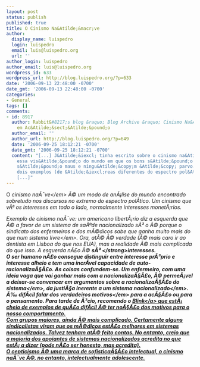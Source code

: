 ```yaml
---
layout: post
status: publish
published: true
title: O Cinismo Na&Atilde;&macr;ve
author:
  display_name: luispedro
  login: luispedro
  email: luis@luispedro.org
  url: ''
author_login: luispedro
author_email: luis@luispedro.org
wordpress_id: 633
wordpress_url: http://blog.luispedro.org/?p=633
date: '2006-09-13 22:48:00 -0700'
date_gmt: '2006-09-13 22:48:00 -0700'
categories:
- General
tags: []
comments:
- id: 8917
  author: Rabbit&#8217;s blog &raquo; Blog Archive &raquo; Cinismo Na&Atilde;&macr;ve
    em Ac&Atilde;&sect;&Atilde;&pound;o
  author_email: ''
  author_url: http://blog.luispedro.org/?p=649
  date: '2006-09-25 18:12:21 -0700'
  date_gmt: '2006-09-25 18:12:21 -0700'
  content: "[...] J&Atilde;&iexcl; tinha escrito sobre o cinismo na&Atilde;&macr;ve,
    essa vis&Atilde;&pound;o do mundo em que os bons s&Atilde;&pound;o bons e os maus
    s&Atilde;&pound;o maus e ningu&Atilde;&copy;m &Atilde;&copy; parvo. Aqui est&Atilde;&pound;o
    dois exemplos (de &Atilde;&iexcl;reas diferentes do espectro pol&Atilde;&shy;tico):
    [...]"
---
```

<p>O <em>cinismo na&Atilde;&macr;ve<&#47;em> &Atilde;&copy; um modo de an&Atilde;&iexcl;lise do mundo encontrado sobretudo nos discursos no extremo do espectro pol&Atilde;&shy;tico. Um cinismo que v&Atilde;&ordf; os interesses em todo o lado, normalmente interesses monet&Atilde;&iexcl;rios.</p>
<p>Exemplo de cinismo na&Atilde;&macr;ve: um americano libert&Atilde;&iexcl;rio diz <em>a esquerda que &Atilde;&copy; a favor de um sistema de sa&Atilde;&ordm;de nacionalizado s&Atilde;&sup3; o &Atilde;&copy; porque o sindicato dos enfermeiros e dos m&Atilde;&copy;dicos sabe que ganha muito mais do que num sistema livre<&#47;em>. Ora, at&Atilde;&copy; &Atilde;&copy; verdade (&Atilde;&copy; mais caro ir ao dentista em Lisboa do que nos EUA), mas a realidade &Atilde;&copy; mais complicada do que isso. A esquerda n&Atilde;&pound;o &Atilde;&copy; <strong>s&Atilde;&sup3; <&#47;strong>interesses.<br />
O ser humano n&Atilde;&pound;o consegue distinguir entre interesse pr&Atilde;&sup3;prio e interesse alheio e tem uma incr&Atilde;&shy;vel capacidade de auto-racionaliza&Atilde;&sect;&Atilde;&pound;o. As coisas confundem-se. Um enfermeiro, com uma ideia vaga que vai ganhar mais com a nacionaliza&Atilde;&sect;&Atilde;&pound;o, &Atilde;&copy; perme&Atilde;&iexcl;vel a deixar-se convencer em argumentos sobre a <em>racionaliza&Atilde;&sect;&Atilde;&pound;o do sistema<&#47;em>, <em>da justi&Atilde;&sect;a inerente a um sistema nacionalizado<&#47;em>. &Atilde;&permil; dif&Atilde;&shy;cil falar dos <em>verdadeiros motivos<&#47;em> para a ac&Atilde;&sect;&Atilde;&pound;o ou para o pensamento. Para tarde de &Atilde;&sup3;cio, recomendo o <a href="http:&#47;&#47;www.gladwell.com&#47;blink&#47;">Blink<&#47;a> que est&Atilde;&iexcl; cheio de exemplos de qu&Atilde;&pound;o dif&Atilde;&shy;cil &Atilde;&copy; ter no&Atilde;&sect;&Atilde;&pound;o dos motivos para o nosso comportamento.<br />
Com grupos maiores, ainda &Atilde;&copy; mais complicado. Certamente alguns sindicalistas viram que os m&Atilde;&copy;dicos est&Atilde;&pound;o melhores em sistemas nacionalizados. Talvez tenham at&Atilde;&copy; feito contas. No entanto, creio que a maioria dos apoiantes de sistemas nacionalizados acredita no que est&Atilde;&iexcl; a dizer (pode n&Atilde;&pound;o ser honesto, mas acredita).<br />
O cepticismo &Atilde;&copy; uma marca de sofistica&Atilde;&sect;&Atilde;&pound;o intelectual, o cinismo na&Atilde;&macr;ve &Atilde;&copy;, no entanto, intelectualmente adolescente.</p>
